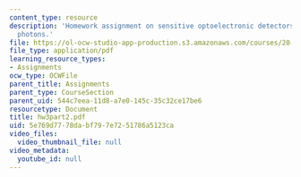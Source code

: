 ```yaml
---
content_type: resource
description: 'Homework assignment on sensitive optoelectronic detectors: seeing single
  photons.'
file: https://ol-ocw-studio-app-production.s3.amazonaws.com/courses/20-309-biological-engineering-ii-instrumentation-and-measurement-fall-2006/5e769d7778dabf797e7251786a5123ca_hw3part2.pdf
file_type: application/pdf
learning_resource_types:
- Assignments
ocw_type: OCWFile
parent_title: Assignments
parent_type: CourseSection
parent_uid: 544c7eea-11d8-a7e0-145c-35c32ce17be6
resourcetype: Document
title: hw3part2.pdf
uid: 5e769d77-78da-bf79-7e72-51786a5123ca
video_files:
  video_thumbnail_file: null
video_metadata:
  youtube_id: null
---
```

